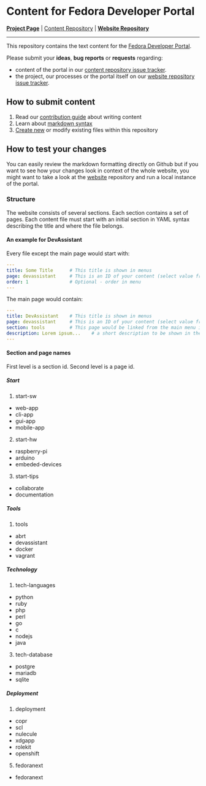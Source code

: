 # Content for Fedora Developer Portal
**[Project Page](https://fedoraproject.org/wiki/Websites/Developer)** |
[Content Repository](https://github.com/developer-portal/content) |
**[Website Repository](https://github.com/developer-portal/website)**

<hr>

This repository contains the text content for the [Fedora Developer Portal](https://developer.fedoraproject.org/).

Please submit your **ideas**, **bug reports** or **requests** regarding:
- content of the portal in our [content repository issue tracker](https://github.com/developer-portal/content/issues).
- the project, our processes or the portal itself on our [website repository issue tracker](https://github.com/developer-portal/website/issues).

## How to submit content

1. Read our [contribution guide](./CONTRIBUTING.md) about writing content
2. Learn about [markdown syntax](https://github.com/adam-p/markdown-here/wiki/Markdown-Cheatsheet)
3. [Create new](https://help.github.com/articles/creating-new-files/) or modify existing files within this repository

## How to test your changes

You can easily review the markdown formatting directly on Github but if you want to see how your changes look in context of the whole website, you might want to take a look at the [website](https://github.com/developer-portal/website) repository and run a local instance of the portal.

### Structure

The website consists of several sections. Each section contains a set of pages.
Each content file must start with an initial section in YAML syntax describing the title and where the file belongs.


#### An example for DevAssistant

Every file except the main page would start with:

```yaml
---
title: Some Title      # This title is shown in menus
page: devassistant     # This is an ID of your content (select value from the list below)
order: 1               # Optional - order in menu
---
```

The main page would contain:

```yaml
---
title: DevAssistant    # This title is shown in menus
page: devassistant     # This is an ID of your content (select value from the list below)
section: tools         # This page would be linked from the main menu in a group called tools (select value from the list below)
description: Lorem ipsum...    # a short description to be shown in the section menu
---
```

#### Section and page names

First level is a section id. Second level is a page id.

##### Start

1. start-sw
  * web-app
  * cli-app
  * gui-app
  * mobile-app
2. start-hw
  * raspberry-pi
  * arduino
  * embeded-devices
3. start-tips
  * collaborate
  * documentation

##### Tools

1. tools
  * abrt
  * devassistant
  * docker
  * vagrant

##### Technology

1. tech-languages
  * python
  * ruby
  * php
  * perl
  * go
  * c
  * nodejs
  * java
3. tech-database
  * postgre
  * mariadb
  * sqlite

##### Deployment

1. deployment
  * copr
  * scl
  * nulecule
  * xdgapp
  * rolekit
  * openshift
5. fedoranext
  * fedoranext
